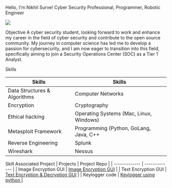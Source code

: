 Hello, I'm Nikhil Surve!
Cyber Security Professional, Programmer, Robotic Engineer

<a href="https://www.linkedin.com/in/nikhilsurve97/"><img src="https://img.shields.io/badge/-LinkedIn-0072b1?&style=for-the-badge&logo=linkedIn&logoColor=white"/></a>

Objective
A cyber security student, looking forward to work and enhance my career in the field of cyber security and contribute to the open source community.
My journey in computer science has led me to develop a passion for cybersecurity, and I am now eager to transition into this field, specifically aiming to join a Security Operations Center (SOC) as a Tier 1 Analyst.

Skills


| Skills  | Skills |
| ------------- | ------------- |
| Data Structures & Algorithms| Computer Networks |
| Encryption| Cryptography      |
| Ethical hacking  | Operating Systems (Mac, Linux, Windows)  |
| Metasploit Framework| Programming (Python, GoLang, Java, C++|
| Reverse Engineering| Splunk  |
| Wireshark  | Nessus  |



Skill	Associated Project
| Projects        | Project Repo |
| -------------         | ------------- |
| Image Encryption GUI  | <a href="//https://github.com/nikhilsurve97/Image-Encryption-GUI">Image Encryption GUI</a>                          |
| Text Encryption GUI   | <a href="https://github.com/nikhilsurve97/Encryption-Decryption-App">Text Encryption & Decryption GUI</a>           |
| Keylogger code        | <a href="https://github.com/nikhilsurve97/keylogger">Keylogger using python </a>                                    |

